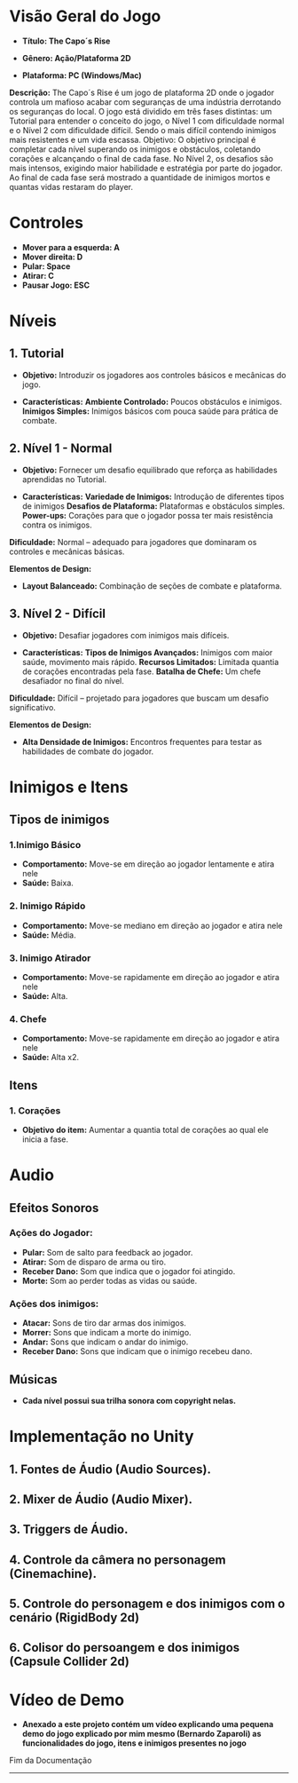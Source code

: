 # Visão Geral do Jogo

- **Título: The Capo´s Rise**

- **Gênero: Ação/Plataforma 2D**

- **Plataforma: PC (Windows/Mac)**

**Descrição:** The Capo´s Rise é um jogo de plataforma 2D onde o jogador controla um mafioso acabar com seguranças de uma indústria derrotando os seguranças do local. O jogo está dividido em três fases distintas: um Tutorial para entender o conceito do jogo, o Nível 1 com dificuldade normal e o Nível 2 com dificuldade difícil. Sendo o mais difícil contendo inimigos mais resistentes e um vida escassa.
Objetivo: O objetivo principal é completar cada nível superando os inimigos e obstáculos, coletando corações e alcançando o final de cada fase. No Nível 2, os desafios são mais intensos, exigindo maior habilidade e estratégia por parte do jogador. Ao final de cada fase será mostrado a quantidade de inimigos mortos e quantas vidas restaram do player.

# Controles

- **Mover para a esquerda: A**
- **Mover direita: D**
- **Pular: Space**
- **Atirar: C**
- **Pausar Jogo: ESC**

# Níveis
## 1. **Tutorial**
- **Objetivo:** Introduzir os jogadores aos controles básicos e mecânicas do jogo.

- **Características:**
**Ambiente Controlado:** Poucos obstáculos e inimigos.
**Inimigos Simples:** Inimigos básicos com pouca saúde para prática de combate.

## 2. **Nível 1 - Normal**
- **Objetivo:** Fornecer um desafio equilibrado que reforça as habilidades aprendidas no Tutorial.

- **Características:**
**Variedade de Inimigos:** Introdução de diferentes tipos de inimigos
**Desafios de Plataforma:** Plataformas e obstáculos simples.
**Power-ups:** Corações para que o jogador possa ter mais resistência contra os inimigos.

**Dificuldade:** Normal – adequado para jogadores que dominaram os controles e mecânicas básicas.

**Elementos de Design:**
- **Layout Balanceado:** Combinação de seções de combate e plataforma.


## 3. **Nível 2 - Difícil**
- **Objetivo:** Desafiar jogadores com inimigos mais difíceis.

- **Características:**
**Tipos de Inimigos Avançados:** Inimigos com maior saúde, movimento mais rápido.
**Recursos Limitados:** Limitada quantia de corações encontradas pela fase.
**Batalha de Chefe:** Um chefe desafiador no final do nível.

**Dificuldade:** Difícil – projetado para jogadores que buscam um desafio significativo.

**Elementos de Design:**

- **Alta Densidade de Inimigos:** Encontros frequentes para testar as habilidades de combate do jogador.

# Inimigos e Itens

## Tipos de inimigos

### 1.Inimigo Básico
- **Comportamento:** Move-se em direção ao jogador lentamente e atira nele
- **Saúde:** Baixa.

### 2. Inimigo Rápido
- **Comportamento:** Move-se mediano em direção ao jogador e atira nele
- **Saúde:** Média.

### 3. Inimigo Atirador
- **Comportamento:** Move-se rapidamente em direção ao jogador e atira nele
- **Saúde:** Alta.

### 4. Chefe
- **Comportamento:** Move-se rapidamente em direção ao jogador e atira nele
- **Saúde:** Alta x2.


## Itens

### 1. Corações
- **Objetivo do item:** Aumentar a quantia total de corações ao qual ele inicia a fase.

# Audio

## Efeitos Sonoros

### Ações do Jogador:

- **Pular:** Som de salto para feedback ao jogador.
- **Atirar:** Som de disparo de arma ou tiro.
- **Receber Dano:** Som que indica que o jogador foi atingido.
- **Morte:** Som ao perder todas as vidas ou saúde.

### Ações dos inimigos:

- **Atacar:** Sons de tiro dar armas dos inimigos.
- **Morrer:** Sons que indicam a morte do inimigo.
- **Andar:** Sons que indicam o andar do inimigo.
- **Receber Dano:** Sons que indicam que o inimigo recebeu dano.

## Músicas
- **Cada nível possui sua trilha sonora com copyright nelas.**

# Implementação no Unity

## 1. Fontes de Áudio (Audio Sources).
## 2. Mixer de Áudio (Audio Mixer).
## 3. Triggers de Áudio.
## 4. Controle da câmera no personagem (Cinemachine).
## 5. Controle do personagem e dos inimigos com o cenário (RigidBody 2d)
## 6. Colisor do persoangem e dos inimigos (Capsule Collider 2d)

# Vídeo de Demo
- **Anexado a este projeto contém um vídeo explicando uma pequena demo do jogo explicado por mim mesmo (Bernardo Zaparoli) as funcionalidades do jogo, itens e inimigos presentes no jogo**

Fim da Documentação
______________________________________________________________________________________________________